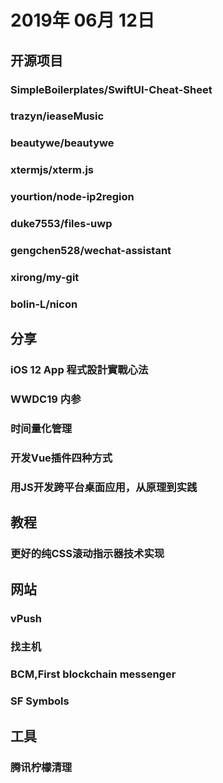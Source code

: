 # 2019年 06月 12日

## 开源项目

### SimpleBoilerplates/SwiftUI-Cheat-Sheet

<daily-item
  note="SwiftUI 与 UIKIT 的对照表及基础使用方法"
  url="https://github.com/SimpleBoilerplates/SwiftUI-Cheat-Sheet"
  lang="other"
  watch="27"
  star="451"
  fork="22"/>

### trazyn/ieaseMusic

<daily-item
  note="基于网易云音乐 API 开发的第三方客户端"
  url="https://github.com/trazyn/ieaseMusic"
  lang="JavaScript,Other"
  watch="178"
  star="6705"
  fork="744"/>

### beautywe/beautywe

<daily-item
  note="一套专注于微信小程序的企业级开发范式"
  url="https://github.com/beautywe/beautywe"
  lang="JavaScript"
  watch="1"
  star="16"
  fork="2"/>

### xtermjs/xterm.js

<daily-item
  note="Web 版的 Terminal"
  url="https://github.com/xtermjs/xterm.js"
  lang="TypeScript,Other"
  watch="144"
  star="6396"
  fork="662"
  :is-chinese="false"/>

### yourtion/node-ip2region

<daily-item
  note="根据 IP 地址得到区域运营商"
  url="https://github.com/yourtion/node-ip2region"
  lang="JavaScript"
  watch="1"
  star="28"
  fork="2"/>

### duke7553/files-uwp

<daily-item
  note="第三方 Windows 资源管理器"
  url="https://github.com/duke7553/files-uwp"
  lang="C#"
  watch="53"
  star="999"
  fork="74"
  :is-chinese="false"/>

### gengchen528/wechat-assistant

<daily-item
  note="node实现每日给女朋友发暖心话，同时支持定时提醒，给女朋友做个小助手"
  url="https://github.com/gengchen528/wechat-assistant"
  lang="JavaScript"
  watch="2"
  star="29"
  fork="5"/>

### xirong/my-git

<daily-item
  note="有关 git 的学习资料"
  url="https://github.com/xirong/my-git"
  lang="other"
  watch="480"
  star="5861"
  fork="2205"/>

### bolin-L/nicon

<daily-item
  note="一个集图标上传、展示、使用于一身的字体图标管理平台，流程简单，符合日常开发使用习惯，支持私有部署"
  url="https://github.com/bolin-L/nicon"
  lang="JavaScript,HTML,Other"
  watch="3"
  star="108"
  fork="8"/>

## 分享

### iOS 12 App 程式設計實戰心法

<daily-item
  note="iOS开发菜鸟书"
  url="https://www.appcoda.com.tw/learnswift/"/>

### WWDC19 内参

<daily-item
  note="这个专栏将集结三大组织内的一线 iOS 工程师，为你深度解读 WWDC19 中那些值得关注的 Session"
  url="https://xiaozhuanlan.com/wwdc19"/>

### 时间量化管理

<daily-item
  note="时间量化管理：Toggl的使用"
  url="https://sspai.com/post/44349"/>

### 开发Vue插件四种方式

<daily-item
  url="https://juejin.im/post/5cf78ded518825391725ee27"/>

### 用JS开发跨平台桌面应用，从原理到实践

<daily-item
  url="https://juejin.im/post/5cfd2ec7e51d45554877a59f"/>

## 教程

### 更好的纯CSS滚动指示器技术实现

<daily-item
  url="https://www.zhangxinxu.com/wordpress/2019/06/better-css-scroll-indicator/"/>

## 网站

### vPush

<daily-item
  note="专业、高效、实用的微信小程序消息推送平台"
  url="https://vpush.pro/"/>

### 找主机

<daily-item
  note="最全面的主机优惠信息网"
  url="https://zhaozhuji.info/"/>

### BCM,First blockchain messenger

<daily-item
  url="https://bcm-im.com/"/>

### SF Symbols

<daily-item
  note="苹果家的 Font Awesome"
  url="https://developer.apple.com/design/human-interface-guidelines/sf-symbols/overview/"
  :is-chinese="false"/>

## 工具

### 腾讯柠檬清理

<daily-item
  note="全新的Mac清理，隐私保护工具"
  url="https://mac.gj.qq.com/"/>

<daily-footer/>
